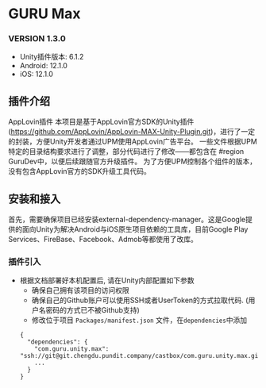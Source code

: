 # GURU Max

### VERSION 1.3.0

- Unity插件版本: 6.1.2
- Android: 12.1.0
- iOS: 12.1.0

## 插件介绍

AppLovin插件
本项目是基于AppLovin官方SDK的Unity插件(https://github.com/AppLovin/AppLovin-MAX-Unity-Plugin.git)，进行了一定的封装，方便Unity开发者通过UPM使用AppLovin广告平台。
一些文件根据UPM特定的目录结构要求进行了调整，部分代码进行了修改——都包含在 #region GuruDev中，以便后续跟随官方升级插件。
为了方便UPM控制各个组件的版本，没有包含AppLovin官方的SDK升级工具代码。

## 安装和接入
首先，需要确保项目已经安装external-dependency-manager。这是Google提供的面向Unity为解决Android与iOS原生项目依赖的工具库，目前Google Play Services、FireBase、Facebook、Admob等都使用了改库。
### 插件引入

- 根据文档部署好本机配置后, 请在Unity内部配置如下参数
  - 确保自己拥有该项目的访问权限
  - 确保自己的Github账户可以使用SSH或者UserToken的方式拉取代码. (用户名密码的方式已不被Github支持)
  - 修改位于项目 `Packages/manifest.json` 文件，在`dependencies`中添加
  ```
  {
    "dependencies": {
      "com.guru.unity.max": "ssh://git@git.chengdu.pundit.company/castbox/com.guru.unity.max.git#main",
      ...
    }
  }
  ```
